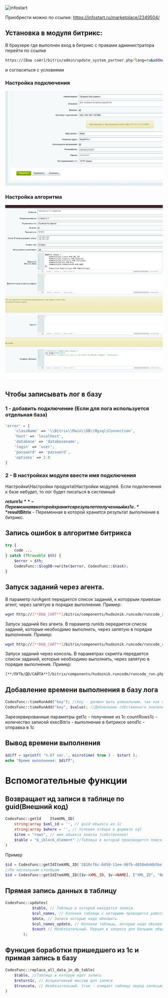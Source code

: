 ![infostart](https://infostart.ru/bitrix/templates/sandbox_empty/assets/tpl/abo/img/logo.svg) 

Приобрести можно по ссылке: https://infostart.ru/marketplace/2349504/

## Установка в модуля битрикс:

В браузере где выполнен вход в битрикс с правами администратора 
перейти по ссылке
```bash
https://[Ваш сайт]/bitrix/admin/update_system_partner.php?lang=ru&addmodule=hudoznik.runcode
```
и согласиться с условиями

### Настройка подключения
![Иллюстрация к проекту](https://raw.githubusercontent.com/hudoznik/hudoznik.runcode_redme/refs/heads/main/Настройка_подключения.png)

### Настройка алгоритма
![Иллюстрация к проекту](https://raw.githubusercontent.com/hudoznik/hudoznik.runcode_redme/refs/heads/main/Пример_заполнения_алгоритма.png)


## Чтобы записывать лог в базу 
### 1 - добавить подключение (Если для лога используется отдельная база)
```php
'error' = [
	'className' => '\\Bitrix\\Main\\DB\\MysqliConnection',
	'host' => 'localhost',
	'database' => 'databasename',
	'login' => 'user',
	'password' => 'password',
	'options' => 2.0
]
```

### 2 - В настройках модуля ввести имя подключения
Настройки\Настройки продукта\Настройки модулей.
Если подключения к базе небудет, то лог будет писаться в системный


**$return1c** - Переменная в которой хранится результат полученный из 1с.
**$resultBitrix** - Переменная в которой хранится результат выполнения в битрикс.

## Запись ошибок в алгоритме битрикса
```php
try {
	code ...
} catch (Throwable $th) {
	$error = $th;
	CodesFunc::$logDB->write($error, CodesFunc::$task);
}
```
## Запуск заданий через агента.
В параметр runAgent передается список заданий, к которрым привязан агент, через запятую в порядке выполнения.
Пример:
```bash
wget http://[**ВАШ_САЙТ**]/bitrix/components/hudoznik.runcode/runcode_run.php?runAgent=4,2 > /dev/null 2>&1
```
Запуск заданий без агента.
В параметр runIds передается список заданий, которые необходимо выполнить, через запятую в порядке выполнения.
Пример:
```bash
wget http://[**ВАШ_САЙТ**]/bitrix/components/hudoznik.runcode/runcode_run.php?runIds=4,2 > /dev/null 2>&1
```
Запуск заданий через консоль.
В параметрах скрипта передается список заданий, которые необходимо выполнить, через запятую в порядке выполнения.
Пример:
```bash
[**/ПУТЬ/ДО/САЙТА**]/bitrix/components/hudoznik.runcode/runcode_run.php?runIds=4,2  > /dev/null 2>&1
```

## Добавление времени выполнения в базу лога
```php
CodesFunc::timeRunAdd("key"); //key - должен быть уникальным, так как является ключем в массиве
CodesFunc::timeRunAdd("key", $value); //Добавление собственного значения
```
Зарезервированные параметры
get1c - получение из 1с
countRows1c - количество записей
execBitrix - выполнение в битриксе
send1c - отправка в 1с

## Вывод времени выполнения 
```php
$diff = sprintf( '%.6f sec.', microtime( true ) - $start );
echo "Время выполнения: $diff";
```

# Вспомогательные функции
## Возвращает ид записи в таблице по guid(Внешний код)
```php
CodesFunc::getId	ItemXML_ID(
	string|array $xml_id = '', // guid объекта из 1с
	string|array $where = '', // Условия отбора в формате sql
	$item = "rows", // имя объекта поиска (собственное)
	$table = "b_iblock_element" //Таблица в которой производится поиск
)
```
Пример 
```php
$id = CodesFunc::getIdItemXML_ID('2810cf6c-8450-11ee-98fb-d850e6d4b5be', 'IBLOCK_ID = 65', 'rows', "b_iblock_element");
//По нескольким столбцам
$id = CodesFunc::getIdItemXML_ID([$v->XML_ID, $v->NAME], ["XML_ID", "NAME"], 'IBLOCK_ID = 65', 'rows', "b_iblock_element");
```
## Прямая запись данных в таблицу
```php
CodesFunc::updates(
            $table, // Таблица в которой находятся записи
            $col_names, // Колонки таблицы с которыми проводится работа (только для INSERT)
            $data, // Записи которые надо обновить
            $col_names_update, // Колонки таблицы, которые надо обновить, если запись существует (только для UPDATE)
			$count // Необязательный. Порция в запросе для больших объемов (max_allowed_packet и bulk_insert_buffer_size)
        );
```
## Функция боработки пришедшего из 1с и примая запись в базу
```php
CodesFunc::replace_all_data_in_db_table(
	$table, //Таблица в которую идет запись
	$return1c, // Асоциативный массив для записи 
	$truncate, // Необязательный. true - очищает таблицу перед записью, по умолчанию false
)
